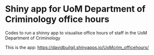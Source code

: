 # Shiny app for UoM Department of Criminology office hours
Codes to run a shinny app to visualise office hours of staff in the UoM Department of Criminology

This is the app: https://davidbuilgil.shinyapps.io/UoMcrim_officehours/
